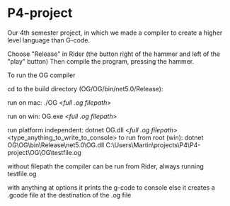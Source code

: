 # P4-project
Our 4th semester project, in which we made a compiler to create a higher level language than G-code.

Choose "Release" in Rider (the button right of the hammer and left of the "play" button)
Then compile the program, pressing the hammer.
 
To run the OG compiler
 
cd to the build directory (OG/OG/bin/net5.0/Release):
 
 run on mac: ./OG   <_full .og filepath_> <options>
 
 run on win: OG.exe <_full .og filepath_> <options>
 
 run platform independent: dotnet OG.dll <_full .og filepath_> <type_anything_to_write_to_console>
 to run from root (win): dotnet OG\OG\bin\Release\net5.0\OG.dll C:\Users\Martin\projects\P4\P4-project\OG\OG\testfile.og
  
 without filepath the compiler can be run from Rider, always running testfile.og
 
 with anything at options it prints the g-code to console 
 else it creates a .gcode file at the destination of the .og file
 
